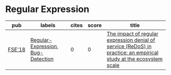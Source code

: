 # Regular Expression

|pub|labels|cites|score|title|
|---|------|-----|-----|-----|
|[FSE'18](https://dblp.org/db/conf/sigsoft/fse2018.html)|[Regular-Expression](Regular-Expression.md), [Bug-Detection](Bug-Detection.md)|0|0|[The impact of regular expression denial of service (ReDoS) in practice: an empirical study at the ecosystem scale](https://scholar.google.com/scholar?q=The+impact+of+regular+expression+denial+of+service+%28ReDoS%29+in+practice%3A+an+empirical+study+at+the+ecosystem+scale)|
